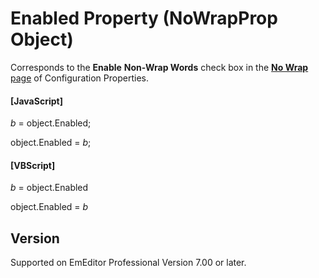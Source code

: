# Enabled Property (NoWrapProp Object)

Corresponds to the **Enable**
**Non-Wrap Words** check box in the
[**No Wrap** page](../../dlg/properties/no_wrap/index) of Configuration Properties.

#### \[JavaScript\]

_b_ =
object.Enabled;

object.Enabled = _b_;

#### \[VBScript\]

_b_ =
object.Enabled

object.Enabled = _b_

## Version

Supported on EmEditor Professional Version 7.00 or later.
